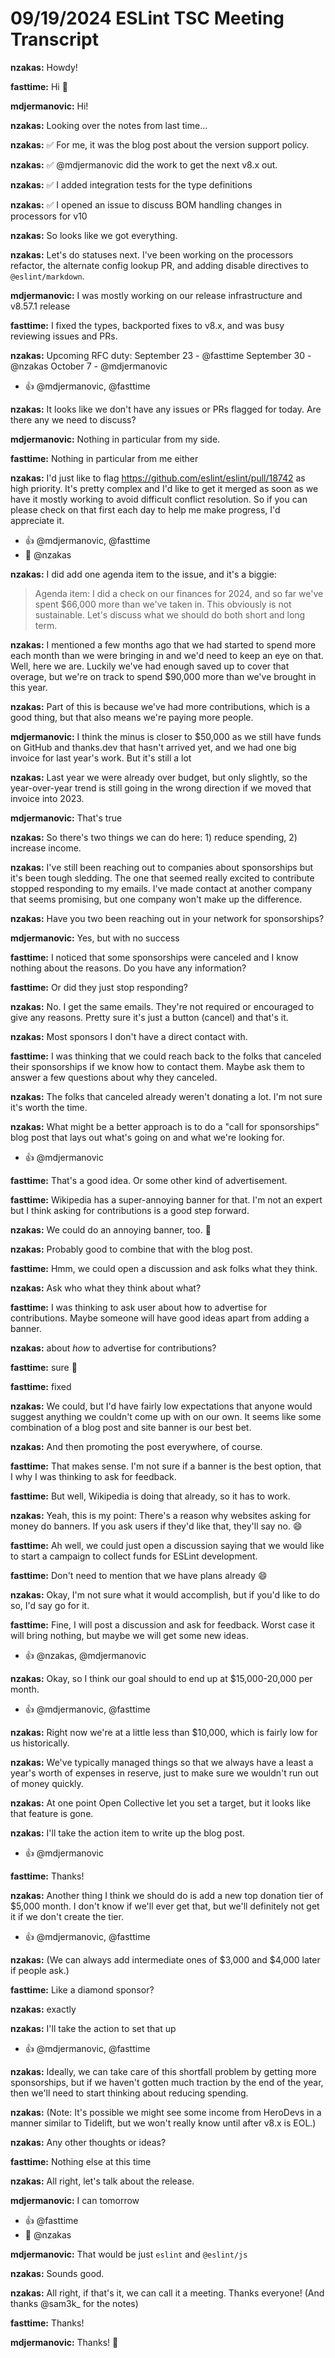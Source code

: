 # 09/19/2024 ESLint TSC Meeting Transcript

**nzakas:** Howdy!

**fasttime:** Hi 👋

**mdjermanovic:** Hi!

**nzakas:** Looking over the notes from last time...

**nzakas:** ✅  For me, it was the blog post about the version support policy.

**nzakas:** ✅  @mdjermanovic did the work to get the next v8.x out.

**nzakas:** ✅ I added integration tests for the type definitions

**nzakas:** ✅ I opened an issue to discuss BOM handling changes in processors for v10

**nzakas:** So looks like we got everything.

**nzakas:** Let's do statuses next. I've been working on the processors refactor, the alternate config lookup PR, and adding disable directives to `@eslint/markdown`.

**mdjermanovic:** I was mostly working on our release infrastructure and v8.57.1 release

**fasttime:** I fixed the types, backported fixes to v8.x, and was busy reviewing issues and PRs.

**nzakas:** Upcoming RFC duty:
September 23 - @fasttime 
September 30 - @nzakas 
October 7 - @mdjermanovic
 * 👍 @mdjermanovic, @fasttime

**nzakas:** It looks like we don't have any issues or PRs flagged for today. Are there any we need to discuss?

**mdjermanovic:** Nothing in particular from my side.

**fasttime:** Nothing in particular from me either

**nzakas:** I'd just like to flag https://github.com/eslint/eslint/pull/18742 as high priority. It's pretty complex and I'd like to get it merged as soon as we have it mostly working to avoid difficult conflict resolution. So if you can please check on that first each day to help me make progress, I'd appreciate it.
 * 👍 @mdjermanovic, @fasttime
 * 🙏 @nzakas

**nzakas:** I did add one agenda item to the issue, and it's a biggie:
> Agenda item: I did a check on our finances for 2024, and so far we've spent $66,000 more than we've taken in. This obviously is not sustainable. Let's discuss what we should do both short and long term.

**nzakas:** I mentioned a few months ago that we had started to spend more each month than we were bringing in and we'd need to keep an eye on that. Well, here we are. Luckily we've had enough saved up to cover that overage, but we're on track to spend $90,000 more than we've brought in this year.

**nzakas:** Part of this is because we've had more contributions, which is a good thing, but that also means we're paying more people.

**mdjermanovic:** I think the minus is closer to $50,000 as we still have funds on GitHub and thanks.dev that hasn't arrived yet, and we had one big invoice for last year's work. But it's still a lot

**nzakas:** Last year we were already over budget, but only slightly, so the year-over-year trend is still going in the wrong direction if we moved that invoice into 2023.

**mdjermanovic:** That's true

**nzakas:** So there's two things we can do here: 1) reduce spending, 2) increase income.

**nzakas:** I've still been reaching out to companies about sponsorships but it's been tough sledding. The one that seemed really excited to contribute stopped responding to my emails. I've made contact at another company that seems promising, but one company won't make up the difference.

**nzakas:** Have you two been reaching out in your network for sponsorships?

**mdjermanovic:** Yes, but with no success

**fasttime:** I noticed that some sponsorships were canceled and I know nothing about the reasons. Do you have any information?

**fasttime:** Or did they just stop responding?

**nzakas:** No. I get the same emails. They're not required or encouraged to give any reasons. Pretty sure it's just a button (cancel) and that's it.

**nzakas:** Most sponsors I don't have a direct contact with.

**fasttime:** I was thinking that we could reach back to the folks that canceled their sponsorships if we know how to contact them. Maybe ask them to answer a few questions about why they canceled.

**nzakas:** The folks that canceled already weren't donating a lot. I'm not sure it's worth the time.

**nzakas:** What might be a better approach is to do a "call for sponsorships" blog post that lays out what's going on and what we're looking for.
 * 👍 @mdjermanovic

**fasttime:** That's a good idea. Or some other kind of advertisement.

**fasttime:** Wikipedia has a super-annoying banner for that. I'm not an expert but I think asking for contributions is a good step forward.

**nzakas:** We could do an annoying banner, too. 🙂

**nzakas:** Probably good to combine that with the blog post.

**fasttime:** Hmm, we could open a discussion and ask folks what they think.

**nzakas:** Ask who what they think about what?

**fasttime:** I was thinking to ask user about how to advertise for contributions. Maybe someone will have good ideas apart from adding a banner.

**nzakas:** about *how* to advertise for contributions?

**fasttime:** sure 🙂

**fasttime:** fixed

**nzakas:** We could, but I'd have fairly low expectations that anyone would suggest anything we couldn't come up with on our own. It seems like some combination of a blog post and site banner is our best bet.

**nzakas:** And then promoting the post everywhere, of course.

**fasttime:** That makes sense. I'm not sure if a banner is the best option, that I why I was thinking to ask for feedback.

**fasttime:** But well, Wikipedia is doing that already, so it has to work.

**nzakas:** Yeah, this is my point: There's a reason why websites asking for money do banners. If you ask users if they'd like that, they'll say no. 😄

**fasttime:** Ah well, we could just open a discussion saying that we would like to start a campaign to collect funds for ESLint development.

**fasttime:** Don't need to mention that we have plans already 😄

**nzakas:** Okay, I'm not sure what it would accomplish, but if you'd like to do so, I'd say go for it.

**fasttime:** Fine, I will post a discussion and ask for feedback. Worst case it will bring nothing, but maybe we will get some new ideas.
 * 👍 @nzakas, @mdjermanovic

**nzakas:** Okay, so I think our goal should to end up at $15,000-20,000 per month.
 * 👍 @mdjermanovic, @fasttime

**nzakas:** Right now we're at a little less than $10,000, which is fairly low for us historically.

**nzakas:** We've typically managed things so that we always have a least a year's worth of expenses in reserve, just to make sure we wouldn't run out of money quickly.

**nzakas:** At one point Open Collective let you set a target, but it looks like that feature is gone.

**nzakas:** I'll take the action item to write up the blog post.
 * 👍 @mdjermanovic

**fasttime:** Thanks!

**nzakas:** Another thing I think we should do is add a new top donation tier of $5,000 month. I don't know if we'll ever get that, but we'll definitely not get it if we don't create the tier.
 * 👍 @mdjermanovic, @fasttime

**nzakas:** (We can always add intermediate ones of $3,000 and $4,000 later if people ask.)

**fasttime:** Like a diamond sponsor?

**nzakas:** exactly

**nzakas:** I'll take the action to set that up
 * 👍 @mdjermanovic, @fasttime

**nzakas:** Ideally, we can take care of this shortfall problem by getting more sponsorships, but if we haven't gotten much traction by the end of the year, then we'll need to start thinking about reducing spending.

**nzakas:** (Note: It's possible we might see some income from HeroDevs in a manner similar to Tidelift, but we won't really know until after v8.x is EOL.)

**nzakas:** Any other thoughts or ideas?

**fasttime:** Nothing else at this time

**nzakas:** All right, let's talk about the release.

**mdjermanovic:** I can tomorrow
 * 👍 @fasttime
 * 🙏 @nzakas

**mdjermanovic:** That would be just `eslint` and `@eslint/js`

**nzakas:** Sounds good.

**nzakas:** All right, if that's it, we can call it a meeting. Thanks everyone! (And thanks @sam3k_ for the notes)

**fasttime:** Thanks!

**mdjermanovic:** Thanks! 👋
